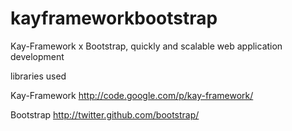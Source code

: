 kayframeworkbootstrap
=====================

Kay-Framework x Bootstrap, quickly and scalable web application development

libraries used

Kay-Framework
http://code.google.com/p/kay-framework/

Bootstrap
http://twitter.github.com/bootstrap/

